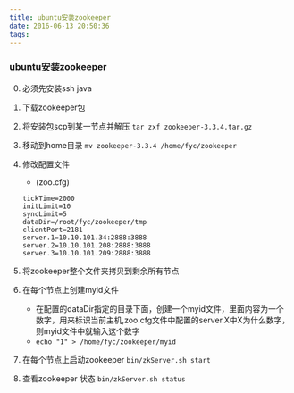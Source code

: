 ```yaml
---
title: ubuntu安装zookeeper
date: 2016-06-13 20:50:36
tags:
---
```


### ubuntu安装zookeeper
<!-- more -->
0. 必须先安装ssh java
1. 下载zookeeper包
2. 将安装包scp到某一节点并解压 
`tar zxf zookeeper-3.3.4.tar.gz`
3. 移动到home目录
`mv zookeeper-3.3.4 /home/fyc/zookeeper`
4. 修改配置文件
    - (zoo.cfg)
    ```
    tickTime=2000
    initLimit=10
    syncLimit=5
    dataDir=/root/fyc/zookeeper/tmp
    clientPort=2181
    server.1=10.10.101.34:2888:3888  
    server.2=10.10.101.208:2888:3888  
    server.3=10.10.101.209:2888:3888 
    ```
5. 将zookeeper整个文件夹拷贝到剩余所有节点
6. 在每个节点上创建myid文件
    - 在配置的dataDir指定的目录下面，创建一个myid文件，里面内容为一个数字，用来标识当前主机,zoo.cfg文件中配置的server.X中X为什么数字，则myid文件中就输入这个数字
    - `echo "1" > /home/fyc/zookeeper/myid  `
    
7. 在每个节点上启动zookeeper
`bin/zkServer.sh start `
8. 查看zookeeper 状态
`bin/zkServer.sh status`

